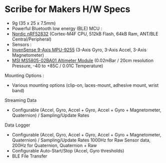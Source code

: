 # Scribe for Makers H/W Specs
+ 9g (35 x 25 x 7.5mm)
+ Powerful Bluetooth low energy (BLE) MCU :
+ [Nordic nRF52832](https://www.nordicsemi.com/eng/nordic/download_resource/48726/1/26139040) (Cortex-M4F CPU, 512kB Flash, 64kB Ram, ANT/BLE Central/Peripheral)
+ Sensors :
+ [InvenSense 9-Axis MPU-9255](https://www.invensense.com/products/motion-tracking/9-axis/mpu-9255-2/) (3-Axis Gyro, 3-Axis Accel, 3-Axis Magnetometer) 
+ [MSI MS5805-02BA01 Altimeter Module](http://www.mouser.com/ds/2/418/MS5805-02BA01-768306.pdf)
(0.02mBar / 20cm resolution Pressure, -40 to +85C / 0.01C Temperature)
 
Mounting Options :
+ Various mounting options (clip-on, laces-mount, adhesive mount, wrist band)

Streaming Data
+ Configurable (Accel, Gyro, Accel + Gyro, Accel + Gyro + Magnetometer, Quaternion) / Sampling/Update Rates

Data Logger
+ Configurable (Accel, Gyro, Accel + Gyro, Accel + Gyro + Magnetometer, Quaternion) / Sampling/Update Rates
1000Hz for Raw Sensor data, 200Hz for Quaternion, Quaternion + Raw
+ Configurable Auto-Start/Stop (Accel, Gyro thresholds)
+ BLE File Transfer
